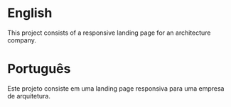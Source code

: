 # English

This project consists of a responsive landing page for an architecture company.

# Português

Este projeto consiste em uma landing page responsiva para uma empresa de arquitetura.
